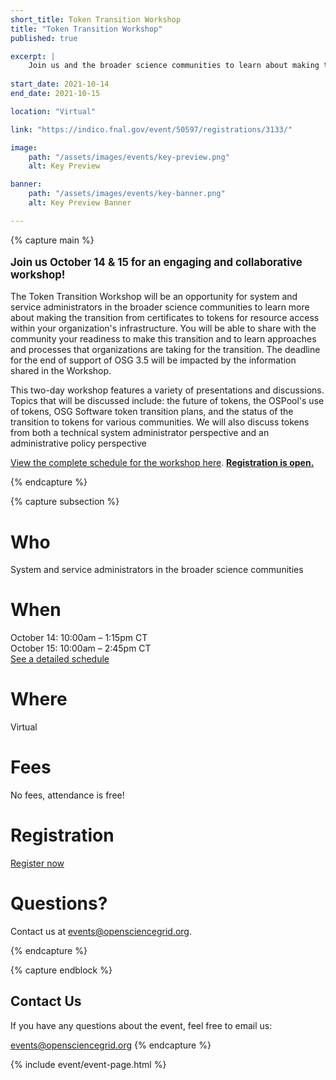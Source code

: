 ```yaml
---
short_title: Token Transition Workshop 
title: "Token Transition Workshop"
published: true

excerpt: |
    Join us and the broader science communities to learn about making the transition from certificates to tokens for resource access within your organization's infrastructure.
    
start_date: 2021-10-14
end_date: 2021-10-15

location: "Virtual"

link: "https://indico.fnal.gov/event/50597/registrations/3133/"

image:
    path: "/assets/images/events/key-preview.png"
    alt: Key Preview

banner:
    path: "/assets/images/events/key-banner.png"
    alt: Key Preview Banner

---
```


{% capture main %}

<p style="font-size: larger; font-weight: bold;">Join us October 14 & 15 for an engaging and collaborative workshop!</p>

  

The Token Transition Workshop will be an opportunity for system and service administrators in the broader science communities to learn more about making the transition from certificates to tokens for resource access within your organization's infrastructure. You will be able to share with the community your readiness to make this transition and to learn approaches and processes that organizations are taking for the transition. The deadline for the end of support of OSG 3.5 will be impacted by the information shared in the Workshop.

This two-day workshop features a variety of presentations and discussions. Topics that will be discussed include: the future of tokens, the OSPool's use of tokens, OSG Software token transition plans, and the status of the transition to tokens for various communities. We will also discuss tokens from both a technical system administrator perspective and an administrative policy perspective

[View the complete schedule for the workshop here](https://indico.fnal.gov/event/50597/timetable/#20211014). **[Registration is open.](https://indico.fnal.gov/event/50597/registrations/3133/)**

{% endcapture %}


{% capture subsection %}
# Who

System and service administrators in the broader science communities

# When

October 14: 10:00am – 1:15pm CT  
October 15: 10:00am – 2:45pm CT  
[See a detailed schedule](https://indico.fnal.gov/event/50597/timetable/#20211015)

# Where

Virtual

# Fees

No fees, attendance is free!

# Registration
[Register now](https://indico.fnal.gov/event/50597/registrations/3133/)

# Questions?

Contact us at <events@opensciencegrid.org>. 

{% endcapture %}

{% capture endblock %}
## Contact Us


If you have any questions about the event, feel free to email us:

<events@opensciencegrid.org>
{% endcapture %}

{% include event/event-page.html %}
